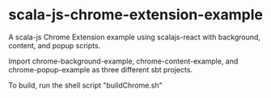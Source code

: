 # scala-js-chrome-extension-example
A scala-js Chrome Extension example using scalajs-react with background, content, and popup scripts. 

Import chrome-background-example, chrome-content-example, and chrome-popup-example as three different sbt projects. 

To build, run the shell script "buildChrome.sh"
